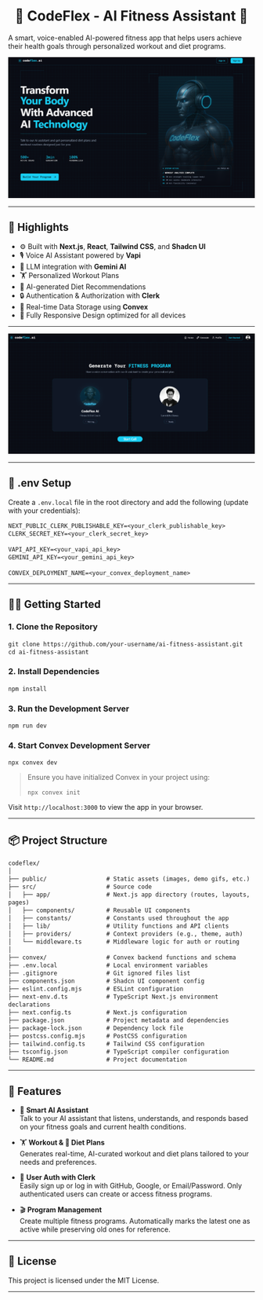 
<h1 align="center">💪 CodeFlex - AI Fitness Assistant 🤖</h1>

A smart, voice-enabled AI-powered fitness app that helps users achieve their health goals through personalized workout and diet programs.

![Demo Screenshot](public/screenshot.png)

---

## 🚀 Highlights

- ⚙️ Built with **Next.js**, **React**, **Tailwind CSS**, and **Shadcn UI**
- 🎙️ Voice AI Assistant powered by **Vapi**
- 🧠 LLM integration with **Gemini AI**
- 🏋️ Personalized Workout Plans
- 🥗 AI-generated Diet Recommendations
- 🔒 Authentication & Authorization with **Clerk**
- 💾 Real-time Data Storage using **Convex**
- 📱 Fully Responsive Design optimized for all devices

---

![Demo Screenshot](public/screenshot1.png)

---

## 🔐 .env Setup

Create a `.env.local` file in the root directory and add the following (update with your credentials):

```
NEXT_PUBLIC_CLERK_PUBLISHABLE_KEY=<your_clerk_publishable_key>
CLERK_SECRET_KEY=<your_clerk_secret_key>

VAPI_API_KEY=<your_vapi_api_key>
GEMINI_API_KEY=<your_gemini_api_key>

CONVEX_DEPLOYMENT_NAME=<your_convex_deployment_name>
```

---

## 🧑‍💻 Getting Started

### 1. Clone the Repository

```
git clone https://github.com/your-username/ai-fitness-assistant.git
cd ai-fitness-assistant
```

### 2. Install Dependencies

```
npm install
```

### 3. Run the Development Server

```
npm run dev
```

### 4. Start Convex Development Server

```
npx convex dev
```

> Ensure you have initialized Convex in your project using:
> ```
> npx convex init
> ```

Visit `http://localhost:3000` to view the app in your browser.

---

## 📦 Project Structure

```
codeflex/
│
├── public/                 # Static assets (images, demo gifs, etc.)
├── src/                    # Source code
│   ├── app/                # Next.js app directory (routes, layouts, pages)
│   ├── components/         # Reusable UI components
│   ├── constants/          # Constants used throughout the app
│   ├── lib/                # Utility functions and API clients
│   ├── providers/          # Context providers (e.g., theme, auth)
│   └── middleware.ts       # Middleware logic for auth or routing
│
├── convex/                 # Convex backend functions and schema
├── .env.local              # Local environment variables
├── .gitignore              # Git ignored files list
├── components.json         # Shadcn UI component config
├── eslint.config.mjs       # ESLint configuration
├── next-env.d.ts           # TypeScript Next.js environment declarations
├── next.config.ts          # Next.js configuration
├── package.json            # Project metadata and dependencies
├── package-lock.json       # Dependency lock file
├── postcss.config.mjs      # PostCSS configuration
├── tailwind.config.ts      # Tailwind CSS configuration
├── tsconfig.json           # TypeScript compiler configuration
└── README.md               # Project documentation

```

---

## 📄 Features

- 🧠 **Smart AI Assistant**  
  Talk to your AI assistant that listens, understands, and responds based on your fitness goals and current health conditions.

- 🏋️ **Workout & 🥗 Diet Plans**  
  Generates real-time, AI-curated workout and diet plans tailored to your needs and preferences.

- 🔐 **User Auth with Clerk**  
  Easily sign up or log in with GitHub, Google, or Email/Password. Only authenticated users can create or access fitness programs.

- 🎬 **Program Management**  
  Create multiple fitness programs. Automatically marks the latest one as active while preserving old ones for reference.


---


## 📄 License

This project is licensed under the MIT License.

---

